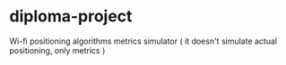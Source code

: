 # diploma-project
Wi-fi positioning algorithms metrics simulator ( it doesn't simulate actual positioning, only metrics )
